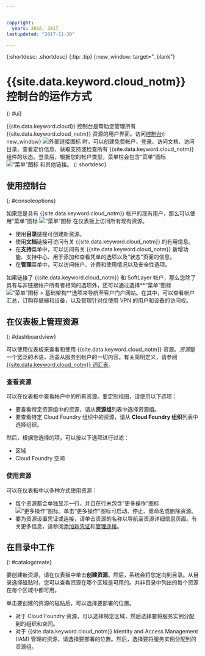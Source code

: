 ```yaml
---


copyright:
  years: 2016, 2017
lastupdated: "2017-11-30"

---
```


{:shortdesc: .shortdesc}
{:tip: .tip}
{:new_window: target="_blank"}

# {{site.data.keyword.cloud_notm}} 控制台的运作方式
{: #ui}

{{site.data.keyword.cloud}} 控制台是帮助您管理所有 {{site.data.keyword.cloud_notm}} 资源的用户界面。访问[控制台](https://console.bluemix.net){: new_window} ![外部链接图标](../icons/launch-glyph.svg "外部链接图标") 时，可以创建免费帐户、登录、访问文档、访问目录、查看定价信息、获取支持或检查所有 {{site.data.keyword.cloud_notm}} 组件的状态。登录后，根据您的帐户类型，菜单栏会包含“菜单”图标 ![“菜单”图标](../icons/icon_hamburger.svg) 和其他链接。
{: shortdesc}

## 使用控制台
{: #consoleoptions}

如果您是具有 {{site.data.keyword.cloud_notm}} 帐户的现有用户，那么可以使用“菜单”图标 ![“菜单”图标](../icons/icon_hamburger.svg) 在仪表板上访问所有现有资源。 
  * 使用**目录**链接可创建新资源。
  * 使用**文档**链接可访问有关 {{site.data.keyword.cloud_notm}} 的有用信息。
  * 在**支持**菜单中，可以访问有关 {{site.data.keyword.cloud_notm}} 新增功能、支持中心、用于添加和查看凭单的选项以及“状态”页面的信息。
  * 在**管理**菜单中，可以访问帐户、计费和使用情况以及安全性选项。

如果链接了 {{site.data.keyword.cloud_notm}} 和 SoftLayer 帐户，那么您除了具有与非链接帐户所有者相同的选项外，还可以通过选择**“菜单”图标 ![“菜单”图标](../icons/icon_hamburger.svg) > 基础架构**选项来导航至客户门户网站。在其中，可以查看帐户汇总，订购存储器和设备，以及管理针对仅使用 VPN 的用户和设备的访问权。 

## 在仪表板上管理资源
{: #dashboardview}

可以使用仪表板来查看和使用 {{site.data.keyword.cloud_notm}} 资源。*资源*是一个宽泛的术语，涵盖从服务到帐户的一切内容。有关简明定义，请参阅 [{{site.data.keyword.cloud_notm}} 词汇表](/docs/overview/glossary/index.html#glossr)。

### 查看资源

可以在仪表板中查看帐户中的所有资源。要定制视图，请使用以下选项：

  * 要查看特定资源组中的资源，请从**资源组**列表中选择资源组。 
  * 要查看特定 Cloud Foundry 组织中的资源，请从 **Cloud Foundry 组织**列表中选择组织。 

然后，根据您选择的项，可以按以下选项进行过滤：

  * 区域
  * Cloud Foundry 空间
  
### 使用资源

可以在仪表板中以多种方式使用资源：

  * 每个资源都会单独显示一行，并且在行末包含“更多操作”图标 ![“更多操作”图标](../icons/overflow-menu.svg)。单击“更多操作”图标可启动、停止、重命名或删除资源。 
  * 要为资源设置凭证或连接，请单击资源的名称以导航至资源详细信息页面。有关更多信息，请参阅[添加新凭证](/docs/services/service_credentials.html)和[管理连接](/docs/manageapps/connecting_apps.html)。 

## 在目录中工作
{: #catalogcreate}

要创建新资源，请在仪表板中单击**创建资源**。然后，系统会将您定向到目录。从目录选择磁贴时，您可以查看资源在哪个区域是可用的。并非目录中列出的每个资源在每个区域中都可用。 

单击要创建的资源的磁贴后，可以选择要部署的位置。 

  * 对于 Cloud Foundry 资源，可以选择特定区域，然后选择要将服务实例分配到的组织和空间。
  * 对于 {{site.data.keyword.cloud_notm}} Identity and Access Management (IAM) 管理的资源，请选择要部署的位置。然后，选择要将服务实例分配到的资源组。
